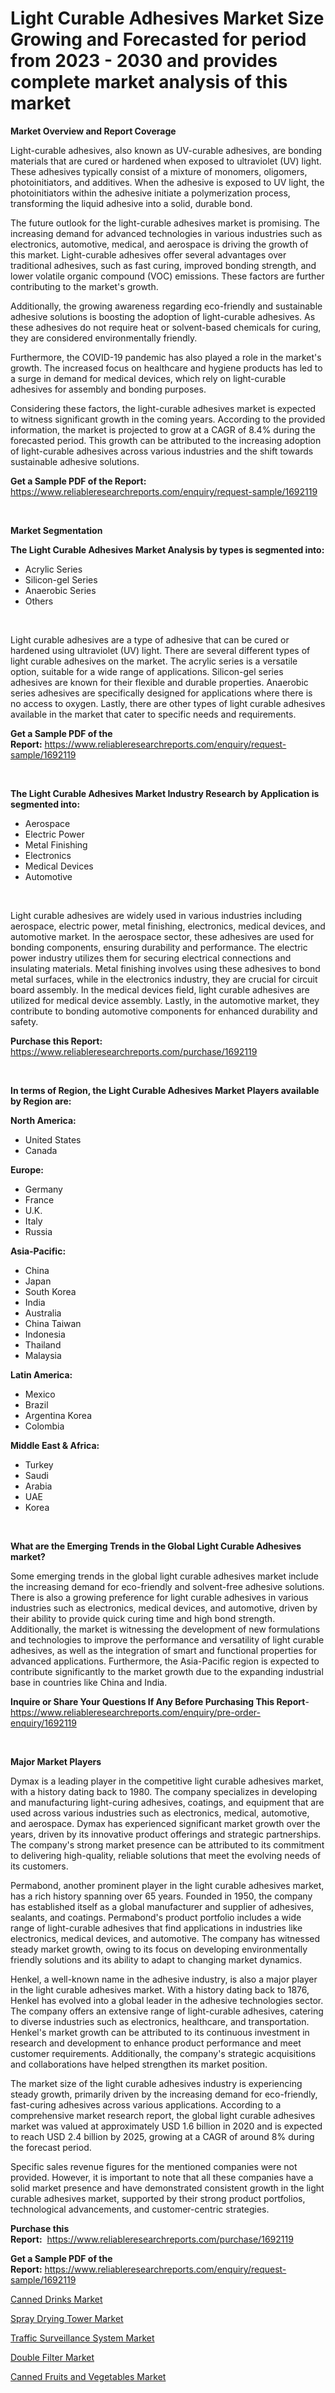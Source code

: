 <p><h1>Light Curable Adhesives Market Size Growing and Forecasted for period from 2023 - 2030 and provides complete market analysis of this market</h1></p><p><strong>Market Overview and Report Coverage</strong></p>
<p><p>Light-curable adhesives, also known as UV-curable adhesives, are bonding materials that are cured or hardened when exposed to ultraviolet (UV) light. These adhesives typically consist of a mixture of monomers, oligomers, photoinitiators, and additives. When the adhesive is exposed to UV light, the photoinitiators within the adhesive initiate a polymerization process, transforming the liquid adhesive into a solid, durable bond.</p><p>The future outlook for the light-curable adhesives market is promising. The increasing demand for advanced technologies in various industries such as electronics, automotive, medical, and aerospace is driving the growth of this market. Light-curable adhesives offer several advantages over traditional adhesives, such as fast curing, improved bonding strength, and lower volatile organic compound (VOC) emissions. These factors are further contributing to the market's growth.</p><p>Additionally, the growing awareness regarding eco-friendly and sustainable adhesive solutions is boosting the adoption of light-curable adhesives. As these adhesives do not require heat or solvent-based chemicals for curing, they are considered environmentally friendly.</p><p>Furthermore, the COVID-19 pandemic has also played a role in the market's growth. The increased focus on healthcare and hygiene products has led to a surge in demand for medical devices, which rely on light-curable adhesives for assembly and bonding purposes.</p><p>Considering these factors, the light-curable adhesives market is expected to witness significant growth in the coming years. According to the provided information, the market is projected to grow at a CAGR of 8.4% during the forecasted period. This growth can be attributed to the increasing adoption of light-curable adhesives across various industries and the shift towards sustainable adhesive solutions.</p></p>
<p><strong>Get a Sample PDF of the Report:</strong> <a href="https://www.reliableresearchreports.com/enquiry/request-sample/1692119">https://www.reliableresearchreports.com/enquiry/request-sample/1692119</a></p>
<p>&nbsp;</p>
<p><strong>Market Segmentation</strong></p>
<p><strong>The Light Curable Adhesives Market Analysis by types is segmented into:</strong></p>
<p><ul><li>Acrylic Series</li><li>Silicon-gel Series</li><li>Anaerobic Series</li><li>Others</li></ul></p>
<p>&nbsp;</p>
<p><p>Light curable adhesives are a type of adhesive that can be cured or hardened using ultraviolet (UV) light. There are several different types of light curable adhesives on the market. The acrylic series is a versatile option, suitable for a wide range of applications. Silicon-gel series adhesives are known for their flexible and durable properties. Anaerobic series adhesives are specifically designed for applications where there is no access to oxygen. Lastly, there are other types of light curable adhesives available in the market that cater to specific needs and requirements.</p></p>
<p><strong>Get a Sample PDF of the Report:</strong>&nbsp;<a href="https://www.reliableresearchreports.com/enquiry/request-sample/1692119">https://www.reliableresearchreports.com/enquiry/request-sample/1692119</a></p>
<p>&nbsp;</p>
<p><strong>The Light Curable Adhesives Market Industry Research by Application is segmented into:</strong></p>
<p><ul><li>Aerospace</li><li>Electric Power</li><li>Metal Finishing</li><li>Electronics</li><li>Medical Devices</li><li>Automotive</li></ul></p>
<p>&nbsp;</p>
<p><p>Light curable adhesives are widely used in various industries including aerospace, electric power, metal finishing, electronics, medical devices, and automotive market. In the aerospace sector, these adhesives are used for bonding components, ensuring durability and performance. The electric power industry utilizes them for securing electrical connections and insulating materials. Metal finishing involves using these adhesives to bond metal surfaces, while in the electronics industry, they are crucial for circuit board assembly. In the medical devices field, light curable adhesives are utilized for medical device assembly. Lastly, in the automotive market, they contribute to bonding automotive components for enhanced durability and safety.</p></p>
<p><strong>Purchase this Report:</strong>&nbsp; <a href="https://www.reliableresearchreports.com/purchase/1692119">https://www.reliableresearchreports.com/purchase/1692119</a></p>
<p>&nbsp;</p>
<p><strong>In terms of Region, the Light Curable Adhesives Market Players available by Region are:</strong></p>
<p>
    <p> <strong> North America: </strong>
        <ul>
            <li>United States</li>
            <li>Canada</li>
        </ul>
        </p> 
    <p> <strong> Europe: </strong>
        <ul>
            <li>Germany</li>
            <li>France</li>
            <li>U.K.</li>
            <li>Italy</li>
            <li>Russia</li>
        </ul>
        </p> 
    <p> <strong> Asia-Pacific: </strong>
        <ul>
            <li>China</li>
            <li>Japan</li>
            <li>South Korea</li>
            <li>India</li>
            <li>Australia</li>
            <li>China Taiwan</li>
            <li>Indonesia</li>
            <li>Thailand</li>
            <li>Malaysia</li>
        </ul>
        </p> 
    <p> <strong> Latin America: </strong>
        <ul>
            <li>Mexico</li>
            <li>Brazil</li>
            <li>Argentina Korea</li>
            <li>Colombia</li>
        </ul>
        </p> 
    <p> <strong> Middle East & Africa: </strong>
        <ul>
            <li>Turkey</li>
            <li>Saudi</li>
            <li>Arabia</li>
            <li>UAE</li>
            <li>Korea</li>
        </ul>
    </p>
    </p>
<p>&nbsp;</p>
<p><strong>What are the Emerging Trends in the Global Light Curable Adhesives market?</strong></p>
<p><p>Some emerging trends in the global light curable adhesives market include the increasing demand for eco-friendly and solvent-free adhesive solutions. There is also a growing preference for light curable adhesives in various industries such as electronics, medical devices, and automotive, driven by their ability to provide quick curing time and high bond strength. Additionally, the market is witnessing the development of new formulations and technologies to improve the performance and versatility of light curable adhesives, as well as the integration of smart and functional properties for advanced applications. Furthermore, the Asia-Pacific region is expected to contribute significantly to the market growth due to the expanding industrial base in countries like China and India.</p></p>
<p><strong>Inquire or Share Your Questions If Any Before Purchasing This Report</strong>- <a href="https://www.reliableresearchreports.com/enquiry/pre-order-enquiry/1692119">https://www.reliableresearchreports.com/enquiry/pre-order-enquiry/1692119</a></p>
<p>&nbsp;</p>
<p><strong>Major Market Players</strong></p>
<p><p>Dymax is a leading player in the competitive light curable adhesives market, with a history dating back to 1980. The company specializes in developing and manufacturing light-curing adhesives, coatings, and equipment that are used across various industries such as electronics, medical, automotive, and aerospace. Dymax has experienced significant market growth over the years, driven by its innovative product offerings and strategic partnerships. The company's strong market presence can be attributed to its commitment to delivering high-quality, reliable solutions that meet the evolving needs of its customers.</p><p>Permabond, another prominent player in the light curable adhesives market, has a rich history spanning over 65 years. Founded in 1950, the company has established itself as a global manufacturer and supplier of adhesives, sealants, and coatings. Permabond's product portfolio includes a wide range of light-curable adhesives that find applications in industries like electronics, medical devices, and automotive. The company has witnessed steady market growth, owing to its focus on developing environmentally friendly solutions and its ability to adapt to changing market dynamics.</p><p>Henkel, a well-known name in the adhesive industry, is also a major player in the light curable adhesives market. With a history dating back to 1876, Henkel has evolved into a global leader in the adhesive technologies sector. The company offers an extensive range of light-curable adhesives, catering to diverse industries such as electronics, healthcare, and transportation. Henkel's market growth can be attributed to its continuous investment in research and development to enhance product performance and meet customer requirements. Additionally, the company's strategic acquisitions and collaborations have helped strengthen its market position.</p><p>The market size of the light curable adhesives industry is experiencing steady growth, primarily driven by the increasing demand for eco-friendly, fast-curing adhesives across various applications. According to a comprehensive market research report, the global light curable adhesives market was valued at approximately USD 1.6 billion in 2020 and is expected to reach USD 2.4 billion by 2025, growing at a CAGR of around 8% during the forecast period.</p><p>Specific sales revenue figures for the mentioned companies were not provided. However, it is important to note that all these companies have a solid market presence and have demonstrated consistent growth in the light curable adhesives market, supported by their strong product portfolios, technological advancements, and customer-centric strategies.</p></p>
<p><strong>Purchase this Report:</strong>&nbsp;&nbsp;<a href="https://www.reliableresearchreports.com/purchase/1692119">https://www.reliableresearchreports.com/purchase/1692119</a></p>
<p></p>
<p><strong>Get a Sample PDF of the Report:</strong>&nbsp;<a href="https://www.reliableresearchreports.com/enquiry/request-sample/1692119">https://www.reliableresearchreports.com/enquiry/request-sample/1692119</a></p>
<p><p><a href="https://medium.com/@tiannathiel2023/canned-drinks-market-competitive-analysis-market-trends-and-forecast-to-2030-da1a6db10a64">Canned Drinks Market</a></p><p><a href="https://medium.com/@sureshrainarp23/spray-drying-tower-market-exploring-market-share-market-trends-and-future-growth-09f72f31f9b4">Spray Drying Tower Market</a></p><p><a href="https://medium.com/@yuvrajsinghrp23/traffic-surveillance-system-market-comprehensive-assessment-by-type-application-and-geography-fcc6d3ec2c8f">Traffic Surveillance System Market</a></p><p><a href="https://medium.com/@sachintenrp23/double-filter-market-analysis-its-cagr-market-segmentation-and-global-industry-overview-455a2dd8d6a7">Double Filter Market</a></p><p><a href="https://medium.com/@serenaframi/canned-fruits-and-vegetables-market-analysis-and-sze-forecasted-for-period-from-2023-to-2030-98b17b211a2c">Canned Fruits and Vegetables Market</a></p></p>